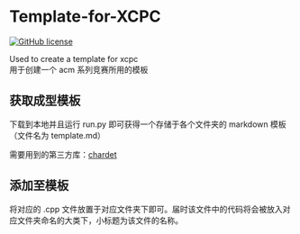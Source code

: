# Template-for-XCPC
[![GitHub license](https://img.shields.io/github/license/IndigoRipple/Template-for-XCPC)](https://github.com/IndigoRipple/Template-for-XCPC/blob/main/LICENSE.md)

Used to create a template for xcpc  
用于创建一个 acm 系列竞赛所用的模板

## 获取成型模板
下载到本地并且运行 run.py 即可获得一个存储于各个文件夹的 markdown 模板（文件名为 template.md）

需要用到的第三方库：[chardet](https://pypi.org/project/chardet/)

## 添加至模板
将对应的 .cpp 文件放置于对应文件夹下即可。届时该文件中的代码将会被放入对应文件夹命名的大类下，小标题为该文件的名称。
